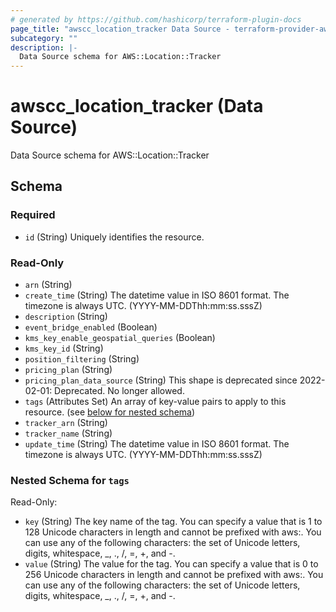```yaml
---
# generated by https://github.com/hashicorp/terraform-plugin-docs
page_title: "awscc_location_tracker Data Source - terraform-provider-awscc"
subcategory: ""
description: |-
  Data Source schema for AWS::Location::Tracker
---
```


# awscc_location_tracker (Data Source)

Data Source schema for AWS::Location::Tracker



<!-- schema generated by tfplugindocs -->
## Schema

### Required

- `id` (String) Uniquely identifies the resource.

### Read-Only

- `arn` (String)
- `create_time` (String) The datetime value in ISO 8601 format. The timezone is always UTC. (YYYY-MM-DDThh:mm:ss.sssZ)
- `description` (String)
- `event_bridge_enabled` (Boolean)
- `kms_key_enable_geospatial_queries` (Boolean)
- `kms_key_id` (String)
- `position_filtering` (String)
- `pricing_plan` (String)
- `pricing_plan_data_source` (String) This shape is deprecated since 2022-02-01: Deprecated. No longer allowed.
- `tags` (Attributes Set) An array of key-value pairs to apply to this resource. (see [below for nested schema](#nestedatt--tags))
- `tracker_arn` (String)
- `tracker_name` (String)
- `update_time` (String) The datetime value in ISO 8601 format. The timezone is always UTC. (YYYY-MM-DDThh:mm:ss.sssZ)

<a id="nestedatt--tags"></a>
### Nested Schema for `tags`

Read-Only:

- `key` (String) The key name of the tag. You can specify a value that is 1 to 128 Unicode characters in length and cannot be prefixed with aws:. You can use any of the following characters: the set of Unicode letters, digits, whitespace, _, ., /, =, +, and -.
- `value` (String) The value for the tag. You can specify a value that is 0 to 256 Unicode characters in length and cannot be prefixed with aws:. You can use any of the following characters: the set of Unicode letters, digits, whitespace, _, ., /, =, +, and -.
